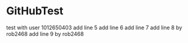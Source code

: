 GitHubTest
==========

test with user 1012650403
add line 5
add line 6
add line 7
add line 8 by rob2468
add line 9 by rob2468
